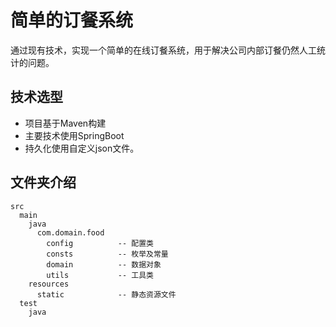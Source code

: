 # 简单的订餐系统
通过现有技术，实现一个简单的在线订餐系统，用于解决公司内部订餐仍然人工统计的问题。

## 技术选型
* 项目基于Maven构建
* 主要技术使用SpringBoot
* 持久化使用自定义json文件。

## 文件夹介绍

````
src
  main
    java
      com.domain.food
        config          -- 配置类
        consts          -- 枚举及常量
        domain          -- 数据对象
        utils           -- 工具类
    resources
      static            -- 静态资源文件
  test
    java

````

